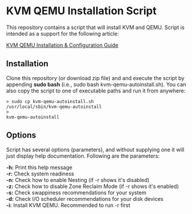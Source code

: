 # KVM QEMU Installation Script
This repository contains a script that will install KVM and QEMU. Script is intended as a support for the following article:

[KVM QEMU Installation & Configuration Guide](https://zacks.eu/kvm-qemu-installation-configuration)

## Installation
Clone this repository (or download zip file) and and execute the script by appending **sudo bash** (i.e., sudo bash kvm-qemu-autoinstall.sh). You can also copy the script to one of executable paths and run it from anywhere:

<code>> sudo cp kvm-qemu-autoinstall.sh /usr/local/sbin/kvm-qemu-autoinstall</code><br>
<code>> kvm-qemu-autoinstall</code>

## Options
Script has several options (parameters), and without supplying one it will just display help documentation. Following are the parameters:

**-h:** Print this help message<br>
**-r:** Check system readiness<br>
**-n:** Check how to enable Nesting (if -r shows it's disabled)<br>
**-z:** Check how to disable Zone Reclaim Mode (if -r shows it's enabled)<br>
**-s:** Check swappiness recommendations for your system<br>
**-d:** Check I/O scheduler recommendations for your disk devices<br>
**-i:** Install KVM QEMU. Recommended to run -r first<br>